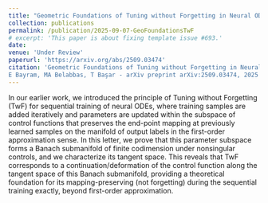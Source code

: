 ```yaml
---
title: "Geometric Foundations of Tuning without Forgetting in Neural ODEs"
collection: publications
permalink: /publication/2025-09-07-GeoFoundationsTwF
# excerpt: 'This paper is about fixing template issue #693.'
date: 
venue: 'Under Review'
paperurl: 'https://arxiv.org/abs/2509.03474'
citation: 'Geometric Foundations of Tuning without Forgetting in Neural ODEs
E Bayram, MA Belabbas, T Başar - arXiv preprint arXiv:2509.03474, 2025'
---
```


In our earlier work, we introduced the principle of Tuning without Forgetting (TwF) for sequential training of neural ODEs, where training samples are added iteratively and parameters are updated within the subspace of control functions that preserves the end-point mapping at previously learned samples on the manifold of output labels in the first-order approximation sense. In this letter, we prove that this parameter subspace forms a Banach submanifold of finite codimension under nonsingular controls, and we characterize its tangent space. This reveals that TwF corresponds to a continuation/deformation of the control function along the tangent space of this Banach submanifold, providing a theoretical foundation for its mapping-preserving (not forgetting) during the sequential training exactly, beyond first-order approximation.

